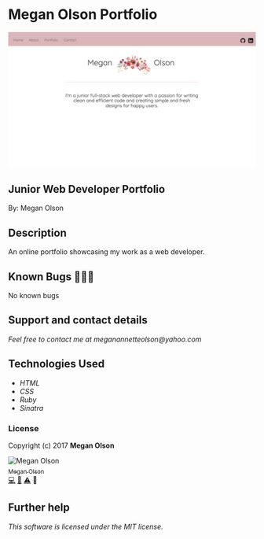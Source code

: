 # Megan Olson Portfolio

![image](https://raw.githubusercontent.com/MegOlson/portfolio-ruby/master/portfolio.png)

## Junior Web Developer Portfolio

By: Megan Olson

## Description

An online portfolio showcasing my work as a web developer.

## Known Bugs 🐛🐛🐛

No known bugs

## Support and contact details

_Feel free to contact me at meganannetteolson@yahoo.com_

## Technologies Used

* _HTML_
* _CSS_
* _Ruby_
* _Sinatra_

### License

Copyright (c) 2017 **Megan Olson**

<img src="https://avatars.githubusercontent.com/MegOlson?s=100" width="100" alt="Megan Olson" /><br />[<sub>Megan Olson</sub>](https://github.com/MegOlson)<br />[💻](https://github.com/portfolio-ruby/commits?author=MegOlson) [📖](https://github.com/portfolio-ruby/commits?author=MegOlson) [⚠️](https://github.com/portfolio-ruby/commits?author=MegOlson) 🎨

## Further help

*This software is licensed under the MIT license.*
